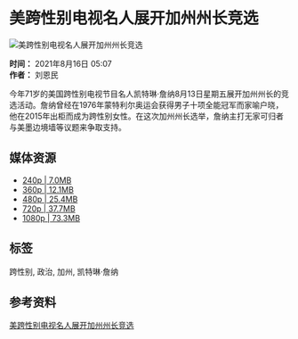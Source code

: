 # 美跨性别电视名人展开加州州长竞选

![美跨性别电视名人展开加州州长竞选](https://gdb.voanews.com/f1433f4d-14c8-4817-aa0c-d2b0f1e90077_tv_w1023_r0.jpg)

**时间：** 2021年8月16日 05:07  
**作者：** 刘恩民  

今年71岁的美国跨性别电视节目名人凯特琳·詹纳8月13日星期五展开加州州长的竞选活动。詹纳曾经在1976年蒙特利尔奥运会获得男子十项全能冠军而家喻户晓，他在2015年出柜而成为跨性别女性。在这次加州州长选举，詹纳主打无家可归者与美墨边境墙等议题来争取支持。

## 媒体资源

-   [240p | 7.0MB](https://voa-video-ns.akamaized.net/pangeavideo/2021/08/f/f1/f1433f4d-14c8-4817-aa0c-d2b0f1e90077_240p.mp4?download=1)
-   [360p | 12.1MB](https://voa-video-ns.akamaized.net/pangeavideo/2021/08/f/f1/f1433f4d-14c8-4817-aa0c-d2b0f1e90077.mp4?download=1)
-   [480p | 25.4MB](https://voa-video-ns.akamaized.net/pangeavideo/2021/08/f/f1/f1433f4d-14c8-4817-aa0c-d2b0f1e90077_480p.mp4?download=1)
-   [720p | 37.7MB](https://voa-video-ns.akamaized.net/pangeavideo/2021/08/f/f1/f1433f4d-14c8-4817-aa0c-d2b0f1e90077_720p.mp4?download=1)
-   [1080p | 73.3MB](https://voa-video-ns.akamaized.net/pangeavideo/2021/08/f/f1/f1433f4d-14c8-4817-aa0c-d2b0f1e90077_1080p.mp4?download=1)

## 标签

跨性别, 政治, 加州, 凯特琳·詹纳

## 参考资料

[美跨性别电视名人展开加州州长竞选](https://www.voachinese.com/a/caitlyn-jenner-kicks-off-campaign-to-become-california-s-next-governor-20210816/6003587.html)  